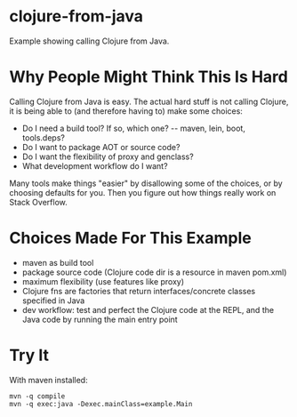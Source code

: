 # clojure-from-java

Example showing calling Clojure from Java.

# Why People Might Think This Is Hard

Calling Clojure from Java is easy. The actual hard stuff is not calling Clojure, it is being able to (and therefore having to) make some choices:

* Do I need a build tool? If so, which one? -- maven, lein, boot, tools.deps?
* Do I want to package AOT or source code?
* Do I want the flexibility of proxy and genclass?
* What development workflow do I want?

Many tools make things "easier" by disallowing some of the choices, or by choosing defaults for you. Then you figure out how things really work on Stack Overflow.

# Choices Made For This Example

* maven as build tool
* package source code (Clojure code dir is a resource in maven pom.xml)
* maximum flexibility (use features like proxy)
* Clojure fns are factories that return interfaces/concrete classes specified in Java
* dev workflow: test and perfect the Clojure code at the REPL, and the Java code by running the main entry point

# Try It

With maven installed:

    mvn -q compile
    mvn -q exec:java -Dexec.mainClass=example.Main
    

